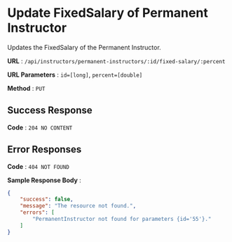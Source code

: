 # Update FixedSalary of Permanent Instructor

Updates the FixedSalary of the Permanent Instructor.

**URL** : `/api/instructors/permanent-instructors/:id/fixed-salary/:percent`

**URL Parameters** : `id=[long]`, `percent=[double]`

**Method** : `PUT`

## Success Response

**Code** : `204 NO CONTENT`

## Error Responses

**Code** : `404 NOT FOUND`

**Sample Response Body** : 
```json
{
    "success": false,
    "message": "The resource not found.",
    "errors": [
        "PermanentInstructor not found for parameters {id='55'}."
    ]
}
```
